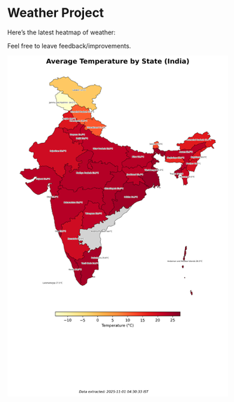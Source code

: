 # Weather Project

Here’s the latest heatmap of weather:

Feel free to leave feedback/improvements.

![India Heatmap](docs/assets/india_heatmap.png?v=053F94)
